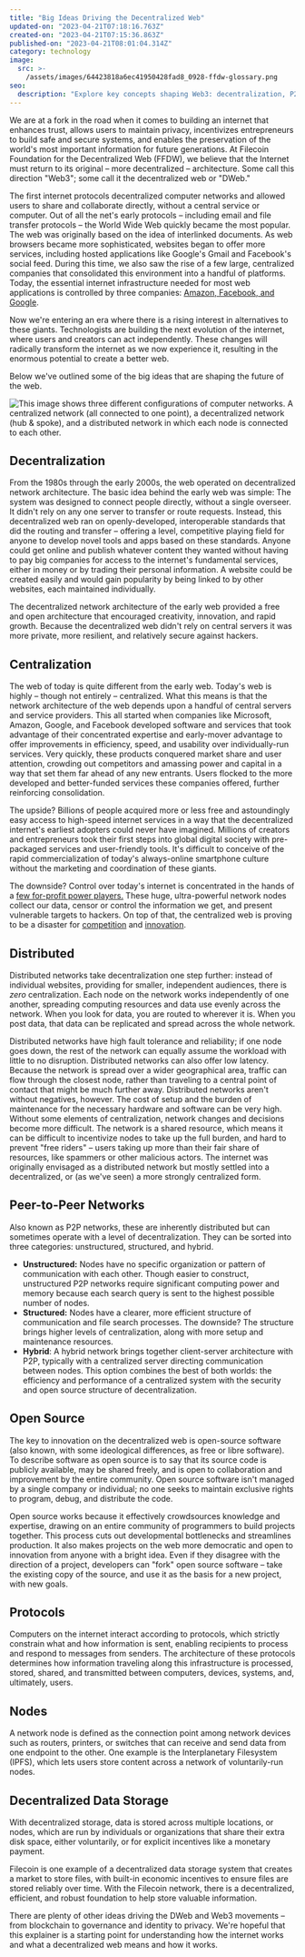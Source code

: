 ```yaml
---
title: "Big Ideas Driving the Decentralized Web"
updated-on: "2023-04-21T07:18:16.763Z"
created-on: "2023-04-21T07:15:36.863Z"
published-on: "2023-04-21T08:01:04.314Z"
category: technology
image:
  src: >-
    /assets/images/64423818a6ec41950428fad8_0928-ffdw-glossary.png
seo:
  description: "Explore key concepts shaping Web3: decentralization, P2P networks, open source, and distributed systems. Learn how these technologies are building a more secure and open internet."
---
```


We are at a fork in the road when it comes to building an internet that enhances trust, allows users to maintain privacy, incentivizes entrepreneurs to build safe and secure systems, and enables the preservation of the world's most important information for future generations. At Filecoin Foundation for the Decentralized Web (FFDW), we believe that the Internet must return to its original – more decentralized – architecture. Some call this direction "Web3"; some call it the decentralized web or "DWeb."

The first internet protocols decentralized computer networks and allowed users to share and collaborate directly, without a central service or computer. Out of all the net's early protocols – including email and file transfer protocols – the World Wide Web quickly became the most popular. The web was originally based on the idea of interlinked documents. As web browsers became more sophisticated, websites began to offer more services, including hosted applications like Google's Gmail and Facebook's social feed. During this time, we also saw the rise of a few large, centralized companies that consolidated this environment into a handful of platforms. Today, the essential internet infrastructure needed for most web applications is controlled by three companies: [Amazon, Facebook, and Google](https://www.inc.com/magazine/201805/jeff-bercovici/big-tech-monopoly-startup-competition.html).

Now we're entering an era where there is a rising interest in alternatives to these giants. Technologists are building the next evolution of the internet, where users and creators can act independently. These changes will radically transform the internet as we now experience it, resulting in the enormous potential to create a better web.

Below we've outlined some of the big ideas that are shaping the future of the web.

![This image shows three different configurations of computer networks. A centralized network (all connected to one point), a decentralized network (hub & spoke), and a distributed network in which each node is connected to each other.](/assets/images/644237da1cc993058c05e3e3_0928-ffdw-glossary2.png "Centralized - Decentralized - Distributed")

## Decentralization

From the 1980s through the early 2000s, the web operated on decentralized network architecture. The basic idea behind the early web was simple: The system was designed to connect people directly, without a single overseer. It didn't rely on any one server to transfer or route requests. Instead, this decentralized web ran on openly-developed, interoperable standards that did the routing and transfer – offering a level, competitive playing field for anyone to develop novel tools and apps based on these standards. Anyone could get online and publish whatever content they wanted without having to pay big companies for access to the internet's fundamental services, either in money or by trading their personal information. A website could be created easily and would gain popularity by being linked to by other websites, each maintained individually.

The decentralized network architecture of the early web provided a free and open architecture that encouraged creativity, innovation, and rapid growth. Because the decentralized web didn't rely on central servers it was more private, more resilient, and relatively secure against hackers.

## Centralization

The web of today is quite different from the early web. Today's web is highly – though not entirely – centralized. What this means is that the network architecture of the web depends upon a handful of central servers and service providers. This all started when companies like Microsoft, Amazon, Google, and Facebook developed software and services that took advantage of their concentrated expertise and early-mover advantage to offer improvements in efficiency, speed, and usability over individually-run services. Very quickly, these products conquered market share and user attention, crowding out competitors and amassing power and capital in a way that set them far ahead of any new entrants. Users flocked to the more developed and better-funded services these companies offered, further reinforcing consolidation.

The upside? Billions of people acquired more or less free and astoundingly easy access to high-speed internet services in a way that the decentralized internet's earliest adopters could never have imagined. Millions of creators and entrepreneurs took their first steps into global digital society with pre-packaged services and user-friendly tools. It's difficult to conceive of the rapid commercialization of today's always-online smartphone culture without the marketing and coordination of these giants.

The downside? Control over today's internet is concentrated in the hands of a [few for-profit power players.](https://www.inc.com/magazine/201805/jeff-bercovici/big-tech-monopoly-startup-competition.html) These huge, ultra-powerful network nodes collect our data, censor or control the information we get, and present vulnerable targets to hackers. On top of that, the centralized web is proving to be a disaster for [competition](https://www.wired.com/story/yelp-claims-google-broke-promise-to-antitrust-regulators/) and [innovation](https://www.wired.com/story/facebooks-aggressive-moves-on-startups-threaten-innovation/).

## Distributed

Distributed networks take decentralization one step further: instead of individual websites, providing for smaller, independent audiences, there is _zero_ centralization. Each node on the network works independently of one another, spreading computing resources and data use evenly across the network. When you look for data, you are routed to wherever it is. When you post data, that data can be replicated and spread across the whole network.

Distributed networks have high fault tolerance and reliability; if one node goes down, the rest of the network can equally assume the workload with little to no disruption. Distributed networks can also offer low latency. Because the network is spread over a wider geographical area, traffic can flow through the closest node, rather than traveling to a central point of contact that might be much further away. Distributed networks aren't without negatives, however. The cost of setup and the burden of maintenance for the necessary hardware and software can be very high. Without some elements of centralization, network changes and decisions become more difficult. The network is a shared resource, which means it can be difficult to incentivize nodes to take up the full burden, and hard to prevent "free riders" – users taking up more than their fair share of resources, like spammers or other malicious actors. The internet was originally envisaged as a distributed network but mostly settled into a decentralized, or (as we've seen) a more strongly centralized form.

## Peer-to-Peer Networks

Also known as P2P networks, these are inherently distributed but can sometimes operate with a level of decentralization. They can be sorted into three categories: unstructured, structured, and hybrid.

- **Unstructured:** Nodes have no specific organization or pattern of communication with each other. Though easier to construct, unstructured P2P networks require significant computing power and memory because each search query is sent to the highest possible number of nodes.
- **Structured:** Nodes have a clearer, more efficient structure of communication and file search processes. The downside? The structure brings higher levels of centralization, along with more setup and maintenance resources.
- **Hybrid**: A hybrid network brings together client-server architecture with P2P, typically with a centralized server directing communication between nodes. This option combines the best of both worlds: the efficiency and performance of a centralized system with the security and open source structure of decentralization.

## Open Source

The key to innovation on the decentralized web is open-source software (also known, with some ideological differences, as free or libre software). To describe software as open source is to say that its source code is publicly available, may be shared freely, and is open to collaboration and improvement by the entire community. Open source software isn't managed by a single company or individual; no one seeks to maintain exclusive rights to program, debug, and distribute the code.

Open source works because it effectively crowdsources knowledge and expertise, drawing on an entire community of programmers to build projects together. This process cuts out developmental bottlenecks and streamlines production. It also makes projects on the web more democratic and open to innovation from anyone with a bright idea. Even if they disagree with the direction of a project, developers can "fork" open source software – take the existing copy of the source, and use it as the basis for a new project, with new goals.

## Protocols

Computers on the internet interact according to protocols, which strictly constrain what and how information is sent, enabling recipients to process and respond to messages from senders. The architecture of these protocols determines how information traveling along this infrastructure is processed, stored, shared, and transmitted between computers, devices, systems, and, ultimately, users.

## Nodes

A network node is defined as the connection point among network devices such as routers, printers, or switches that can receive and send data from one endpoint to the other. One example is the Interplanetary Filesystem (IPFS), which lets users store content across a network of voluntarily-run nodes.

## Decentralized Data Storage

With decentralized storage, data is stored across multiple locations, or nodes, which are run by individuals or organizations that share their extra disk space, either voluntarily, or for explicit incentives like a monetary payment.

Filecoin is one example of a decentralized data storage system that creates a market to store files, with built-in economic incentives to ensure files are stored reliably over time. With the Filecoin network, there is a decentralized, efficient, and robust foundation to help store valuable information.

There are plenty of other ideas driving the DWeb and Web3 movements – from blockchain to governance and identity to privacy. We're hopeful that this explainer is a starting point for understanding how the internet works and what a decentralized web means and how it works.
